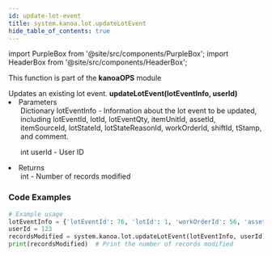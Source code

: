 ```yaml
---
id: update-lot-event
title: system.kanoa.lot.updateLotEvent
hide_table_of_contents: true
---
```


import PurpleBox from '@site/src/components/PurpleBox';
import HeaderBox from '@site/src/components/HeaderBox';

<PurpleBox>This function is part of the <b>kanoaOPS</b> module</PurpleBox>

<HeaderBox header="Description">
  Updates an existing lot event.
</HeaderBox>

<HeaderBox header="Syntax">
  <b>updateLotEvent(lotEventInfo, userId)</b>
    <li>Parameters <br />
      <ul>Dictionary lotEventInfo - Information about the lot event to be updated, including lotEventId, lotId, lotEventQty, itemUnitId, assetId, itemSourceId, lotStateId, lotStateReasonId, workOrderId, shiftId, tStamp, and comment.</ul>
        <ul>int userId - User ID</ul>
    </li>
    <li>Returns <br />
      <ul>int - Number of records modified</ul>
    </li>
</HeaderBox>

### Code Examples

```python
# Example usage
lotEventInfo = {'lotEventId': 76, 'lotId': 1, 'workOrderId': 56, 'assetId': 1, 'itemSourceId': 2, 'lotStateId': 7, 'lotStateReasonId': 78, 'shiftId': 4, 'tStamp': somedate, 'comment': None}
userId = 123
recordsModified = system.kanoa.lot.updateLotEvent(lotEventInfo, userId)
print(recordsModified)  # Print the number of records modified

